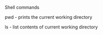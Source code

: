 Shell commands

pwd - prints the current working directory

ls - list contents of current working directory


